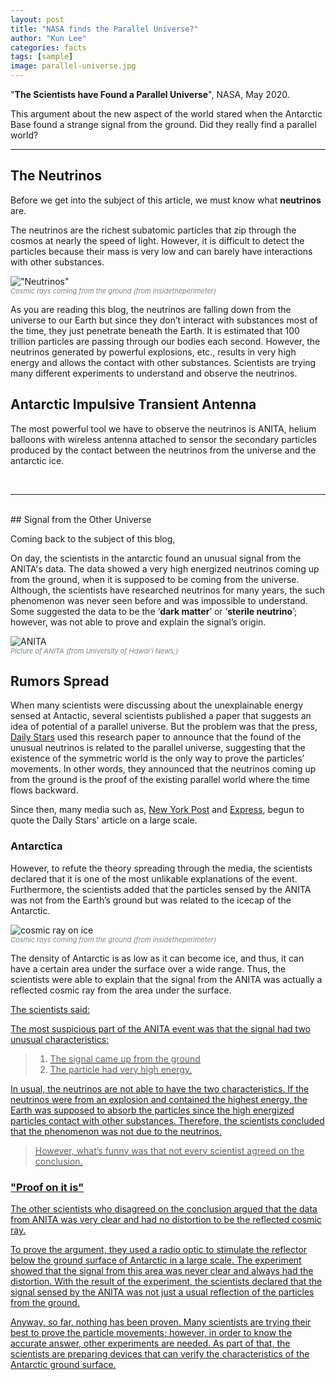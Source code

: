 ```yaml
---
layout: post
title: "NASA finds the Parallel Universe?"
author: "Kun Lee"
categories: facts
tags: [sample]
image: parallel-universe.jpg
---
```


"**The Scientists have Found a Parallel Universe**", NASA, May 2020.

This argument about the new aspect of the world stared when the Antarctic Base found a strange signal from the ground. Did they really find a parallel world?

---

## The Neutrinos

Before we get into the subject of this article, we must know what **neutrinos** are.

The neutrinos are the richest subatomic particles that zip through the cosmos at nearly the speed of light. However, it is difficult to detect the particles because their mass is very low and can barely have interactions with other substances.

!["Neutrinos"](https://www.sciencenews.org/wp-content/uploads/2018/11/110518_ec_cosmicrays_feat.jpg)

<p style="font-size: 11px;
    font-style: italic;
    margin-top: -14px;
    color: grey;">Cosmic rays coming from the ground (from insidetheperimeter)</p>

As you are reading this blog, the neutrinos are falling down from the universe to our Earth but since they don’t interact with substances most of the time, they just penetrate beneath the Earth. It is estimated that 100 trillion particles are passing through our bodies each second. However, the neutrinos generated by powerful explosions, etc., results in very high energy and allows the contact with other substances. Scientists are trying many different experiments to understand and observe the neutrinos.

## Antarctic Impulsive Transient Antenna

The most powerful tool we have to observe the neutrinos is ANITA, helium balloons with wireless antenna attached to sensor the secondary particles produced by the contact between the neutrinos from the universe and the antarctic ice.

<br/>

---

<br/>
## Signal from the Other Universe

Coming back to the subject of this blog,

On day, the scientists in the antarctic found an unusual signal from the ANITA's data. The data showed a very high energized neutrinos coming up from the ground, when it is supposed to be coming from the universe. Although, the scientists have researched neutrinos for many years, the such phenomenon was never seen before and was impossible to understand. Some suggested the data to be the ‘**dark matter**’ or ‘**sterile neutrino**’; however, was not able to prove and explain the signal’s origin.

![ANITA](https://www.hawaii.edu/news/wp-content/uploads/2018/12/manoa-antarctica-anita-balloon.jpg)

<p style="font-size: 11px;
    font-style: italic;
    margin-top: -14px;
    color: grey;">Picture of ANITA (from University of Hawai'i News;)</p>

## Rumors Spread

When many scientists were discussing about the unexplainable energy sensed at Antactic, several scientists published a paper that suggests an idea of potential of a parallel universe. But the problem was that the press, [Daily Stars](https://www.dailystar.co.uk/news/weird-news/nasa-scientists-detect-parallel-universe-21996849) used this research paper to announce that the found of the unusual neutrinos is related to the parallel universe, suggesting that the existence of the symmetric world is the only way to prove the particles’ movements. In other words, they announced that the neutrinos coming up from the ground is the proof of the existing parallel world where the time flows backward.

Since then, many media such as, [New York Post](https://nypost.com/2020/05/19/nasa-finds-evidence-of-parallel-universe-where-time-runs-backward-report/) and [Express](https://www.express.co.uk/news/science/1284659/NASA-news-parallel-universe-particles-neutrino-Antarctica-ANITA-study), begun to quote the Daily Stars' article on a large scale.

### Antarctica

However, to refute the theory spreading through the media, the scientists declared that it is one of the most unlikable explanations of the event. Furthermore, the scientists added that the particles sensed by the ANITA was not from the Earth’s ground but was related to the icecap of the Antarctic.

![cosmic ray on ice](https://1wfcdq9s2x3wr2kv21wt8he-wpengine.netdna-ssl.com/wp-content/uploads/2018/07/IceCube-2000x900.jpg)

<p style="font-size: 11px;
    font-style: italic;
    margin-top: -14px;
    color: grey;">Cosmic rays coming from the ground (from insidetheperimeter)</p>

The density of Antarctic is as low as it can become ice, and thus, it can have a certain area under the surface over a wide range. Thus, the scientists were able to explain that the signal from the ANITA was actually a reflected cosmic ray from the area under the surface.

<U>The scientists said:<U/>

The most suspicious part of the ANITA event was that the signal had two unusual characteristics:

> 1.  The signal came up from the ground
> 2.  The particle had very high energy.

In usual, the neutrinos are not able to have the two characteristics. If the neutrinos were from an explosion and contained the highest energy, the Earth was supposed to absorb the particles since the high energized particles contact with other substances. Therefore, the scientists concluded that the phenomenon was not due to the neutrinos.

> However, what’s funny was that not every scientist agreed on the conclusion.

### "Proof on it is"

The other scientists who disagreed on the conclusion argued that the data from ANITA was very clear and had no distortion to be the reflected cosmic ray.

To prove the argument, they used a radio optic to stimulate the reflector below the ground surface of Antarctic in a large scale. The experiment showed that the signal from this area was never clear and always had the distortion. With the result of the experiment, the scientists declared that the signal sensed by the ANITA was not just a usual reflection of the particles from the ground.

Anyway, so far, nothing has been proven. Many scientists are trying their best to prove the particle movements; however, in order to know the accurate answer, other experiments are needed. As part of that, the scientists are preparing devices that can verify the characteristics of the Antarctic ground surface.
